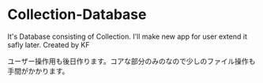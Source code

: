 # Collection-Database
It's Database consisting of Collection. I'll make new app for user extend it safly later. Created by KF

ユーザー操作用も後日作ります。コアな部分のみのなので少しのファイル操作も手間がかかります。
